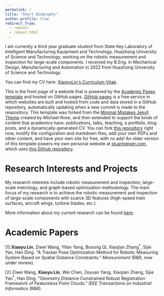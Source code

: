 ```yaml
---
permalink: /
title: "Short Biography"
author_profile: true
redirect_from: 
  - /about/
  - /about.html
---
```

I am currently a third year graduate student from State Key Laboratory of Intelligent Manufacturing Equipment and Technology, Huazhong University of Science and Technology, working on the robotic measurement and inspection for large-scale components. I received my B.Eng. in Mechanical Design, Manufacturing and Automation in 2022 from Huazhong University of Science and Technology.

You can find my CV here: [XiaoyuLin's Curriculum Vitae](../assets/CV_XiaoyuLin.pdf).

This is the front page of a website that is powered by the [Academic Pages template](https://github.com/academicpages/academicpages.github.io) and hosted on GitHub pages. [GitHub pages](https://pages.github.com) is a free service in which websites are built and hosted from code and data stored in a GitHub repository, automatically updating when a new commit is made to the respository. This template was forked from the [Minimal Mistakes Jekyll Theme](https://mmistakes.github.io/minimal-mistakes/) created by Michael Rose, and then extended to support the kinds of content that academics have: publications, talks, teaching, a portfolio, blog posts, and a dynamically-generated CV. You can fork [this repository](https://github.com/academicpages/academicpages.github.io) right now, modify the configuration and markdown files, add your own PDFs and other content, and have your own site for free, with no ads! An older version of this template powers my own personal website at [stuartgeiger.com](http://stuartgeiger.com), which uses [this Github repository](https://github.com/staeiou/staeiou.github.io).

Research Interests and Projects
======
My research interests include robotic measurement and inspection, large-scale metrology, and graph-based optimization methodology. The main focus of my research is to achieve the robotic measurement and inspection of large-scale components with scarce 3D features (high-speed train surfaces, aircraft wings, turbine blades, etc.).

More information about my current research can be found [here](https://kikido16.github.io/publications/).

Academic Papers
======
\[1\] **Xiaoyu Lin**, Ziwei Wang, Yifan Yang, Bosong Qi, Xiaojian Zhang<sup>*</sup>, Sijie Yan, Han Ding. "A Tracker Pose Optimization Method for Robotic Measuring System Based on Spatial Distance Constraints." *Measurement* (R\&R, now under review).

\[2\] Ziwei Wang, **Xiaoyu Lin**, Wei Chen, Zeyuan Yang, Xiaojian Zhang, Sijie Yan<sup>*</sup>, Han Ding. "Geometry Distance Constrained Robust Registration Framework of Featureless Point Clouds." *IEEE Transactions on Industrial Informatics* (R\&R).
